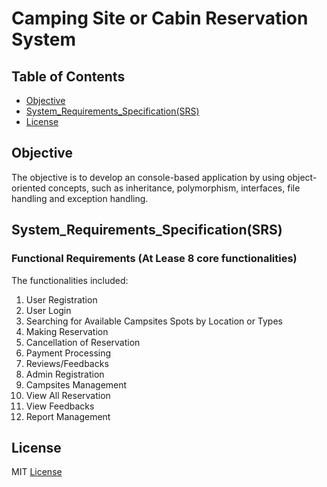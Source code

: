 # Camping Site or Cabin Reservation System

## Table of Contents
- [Objective](#Introduction)
- [System_Requirements_Specification(SRS)](#System_Requirements_Specification(SRS))
- [License](#License)

## Objective
The objective is to develop an console-based application by using object-oriented concepts, such as inheritance, polymorphism, interfaces, file handling and exception handling. 

## System_Requirements_Specification(SRS)
### Functional Requirements (At Lease 8 core functionalities)
The functionalities included: 
1. User Registration
2. User Login
3. Searching for Available Campsites Spots by Location or Types
4. Making Reservation
5. Cancellation of Reservation
6. Payment Processing
7. Reviews/Feedbacks
8. Admin Registration
9. Campsites Management
10. View All Reservation
11. View Feedbacks
12. Report Management

## License
MIT [License](LICENSE)
